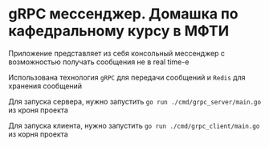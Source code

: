 # gRPC мессенджер. Домашка по кафедральному курсу в МФТИ

Приложение представляет из себя консольный мессенджер с возможностью получать сообщения не в real time-е

Использована технология `gRPC` для передачи сообщений и `Redis` для хранения сообщений

Для запуска сервера, нужно запустить `go run ./cmd/grpc_server/main.go` из кроня проекта

Для запуска клиента, нужно запустить `go run ./cmd/grpc_client/main.go` из корня проекта

